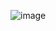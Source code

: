 
![image](https://user-images.githubusercontent.com/8329204/125168062-29795300-e1d6-11eb-9843-d290ea0eeaa8.png)


<!-- &#12288;![image](https://github-readme-stats.vercel.app/api/top-langs/?username=aliast&theme=vue)
 -->
